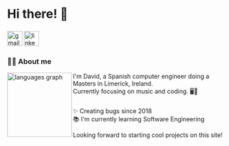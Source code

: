 # Hi there! 👋

###

<div align="left">
  <img src="https://img.shields.io/static/v1?message=Gmail&logo=gmail&label=&color=D14836&logoColor=white&labelColor=&style=for-the-badge" height="35" alt="gmail logo"  />
  <img src="https://img.shields.io/static/v1?message=LinkedIn&logo=linkedin&label=&color=0077B5&logoColor=white&labelColor=&style=for-the-badge" height="35" alt="linkedin logo"  />
</div>

###

### 👩‍💻 About me

<img src="https://github-readme-stats.vercel.app/api/top-langs?username=losedavidpb&locale=en&layout=compact&card_width=320&langs_count=6&" height="150" alt="languages graph" align="left" />

I'm David, a Spanish computer engineer doing a Masters in Limerick, Ireland.<br>
Currently focusing on music and coding. 🖥️🎵

###

✨ Creating bugs since 2018<br>
📚 I'm currently learning Software Engineering<br>

Looking forward to starting cool projects on this site!

###
